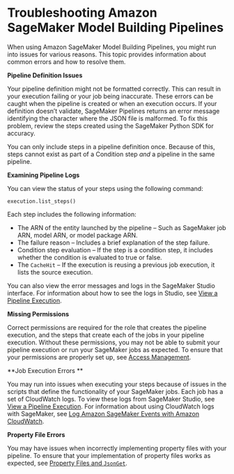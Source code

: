 # Troubleshooting Amazon SageMaker Model Building Pipelines<a name="pipelines-troubleshooting"></a>

When using Amazon SageMaker Model Building Pipelines, you might run into issues for various reasons\. This topic provides information about common errors and how to resolve them\. 

 **Pipeline Definition Issues** 

Your pipeline definition might not be formatted correctly\. This can result in your execution failing or your job being inaccurate\. These errors can be caught when the pipeline is created or when an execution occurs\. If your definition doesn’t validate, SageMaker Pipelines returns an error message identifying the character where the JSON file is malformed\. To fix this problem, review the steps created using the SageMaker Python SDK for accuracy\. 

You can only include steps in a pipeline definition once\. Because of this, steps cannot exist as part of a Condition step *and* a pipeline in the same pipeline\. 

 **Examining Pipeline Logs** 

You can view the status of your steps using the following command: 

```
execution.list_steps()
```

Each step includes the following information:
+ The ARN of the entity launched by the pipeline – Such as SageMaker job ARN, model ARN, or model package ARN\. 
+ The failure reason – Includes a brief explanation of the step failure\.
+ Condition step evaluation – If the step is a condition step, it includes whether the condition is evaluated to true or false\.  
+ The `CacheHit` – If the execution is reusing a previous job execution, it lists the source execution\.  

You can also view the error messages and logs in the SageMaker Studio interface\. For information about how to see the logs in Studio, see [View a Pipeline Execution](pipelines-studio-view-execution.md)\.

 **Missing Permissions** 

Correct permissions are required for the role that creates the pipeline execution, and the steps that create each of the jobs in your pipeline execution\. Without these permissions, you may not be able to submit your pipeline execution or run your SageMaker jobs as expected\. To ensure that your permissions are properly set up, see [Access Management](build-and-manage-access.md)\. 

 **Job Execution Errors ** 

You may run into issues when executing your steps because of issues in the scripts that define the functionality of your SageMaker jobs\. Each job has a set of CloudWatch logs\. To view these logs from SageMaker Studio, see [View a Pipeline Execution](pipelines-studio-view-execution.md)\. For information about using CloudWatch logs with SageMaker, see [Log Amazon SageMaker Events with Amazon CloudWatch](logging-cloudwatch.md)\. 

 **Property File Errors** 

You may have issues when incorrectly implementing property files with your pipeline\. To ensure that your implementation of property files works as expected, see [Property Files and `JsonGet`](build-and-manage-propertyfile.md)\. 